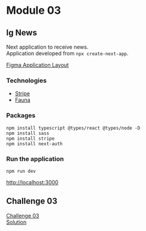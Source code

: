# Module 03
## Ig News

Next application to receive news.\
Application developed from ```npx create-next-app```.

[Figma Application Layout](https://www.figma.com/file/gl0fHkQgvaUfXNjuwGtDDs/ig.news "Figma Application Layout")

### Technologies
- [Stripe](https://stripe.com/)
- [Fauna](https://fauna.com/)

### Packages

```npm
npm install typescript @types/react @types/node -D
npm install sass
npm install stripe
npm install next-auth
```

### Run the application
```npm
npm run dev
```

[http://localhost:3000](http://localhost:3000 "localhost")

## Challenge 03

[Challenge 03](https://www.notion.so/Desafio-02-Componentizando-a-aplica-o-b9f0f025c95b437699d0c3115f55b0f1 "Challenge 03")\
[Solution](https://github.com/EDusik/ignite-react-challenge-02 "Solution")